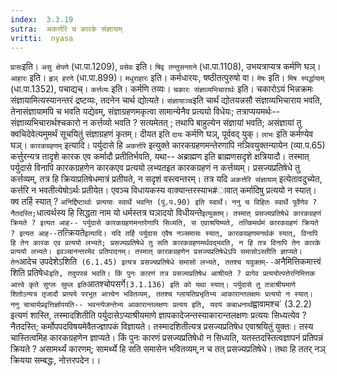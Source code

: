 ```yaml
---
index:  3.3.19
sutra:  अकर्त्तरि च कारके संज्ञायाम्
vritti:  nyasa
---
```


`प्रासः`इति। `असु क्षेपणे` (धा.पा.1209), `प्रसेवः` इति। `षिवृ तन्तुसन्ताने` (धा.पा.1108), उभयत्राप्यत्र कर्मणि घञ्। `आहारः` इति। `हृञ् हरणे` (धा.पा.899)। `मधुराहारः` इति। कर्मधारयः, षष्ठीतत्पुरुषो वा।
`मेषः` इति। `मिष स्पर्द्धायाम्` (धा.पा.1352), पचाद्यच्। `कर्त्तव्यः` इति। कर्मणि तव्यः।
`चकारः संज्ञाव्यभिचारार्थः` इति। चकारोऽयं भिन्नक्रमः संज्ञायामित्यस्यानन्तरं द्रष्टव्यः, तदनेन चार्थ द्योत्यते। `संज्ञायाञ्च`इति चार्थं द्योतयन्नसौ संज्ञाव्यभिचाराय भवति, तेनासंज्ञायामपि च भवति यद्येवम्, संज्ञाग्रहणमकृत्वा सामान्येनैव प्रत्ययो विधेयः; तत्राप्ययमर्थः-- संज्ञाव्यभिचारार्थश्चकारो न कर्त्तव्यो भवति ? सत्यमेतत् ; तथापि बाहुल्येन संज्ञायां भवति; असंज्ञायां तु क्वचिदेवेत्यमुमर्थं सूचयितुं संज्ञाग्रहणं कृतम्। दीयत इति `दायः` कर्मणि घञ्, पूर्ववद् युक्। `लाभः` इति कर्मण्येव घञ्। `कारकग्रहणम्` इत्यादि। पर्युदासे हि `अकर्त्तरि` इत्युक्ते कारकग्रहणमन्तेरणापि नञिवयुक्तन्यायेन (व्या.प.65) कर्त्तुरन्यत्र तादृशे कारक एव कर्मादौ प्रतीतिर्भवति, यथा-- अब्राह्मण इति ब्राह्मणसदृशे क्षत्रियादौ। तस्मात् पर्युदासे विनापि कारकग्रहणेन कारकएव प्रत्ययो लभ्यतइत कारकग्रहणं न कर्त्तव्यम्। प्रसज्यप्रतिषेधे तु कर्त्तव्यम्, तत्र हि क्रियाप्रतिषेधमात्रं प्रतीयते, न सदृशं वस्त्वन्तरम्। तत्र यदि `अकर्त्तरि संज्ञायाम्` इत्येतावदुच्येत, कर्त्तरि न भवतीत्येषोऽर्थः प्रतीयेत। एवञ्च विधायकस्य वाक्यान्तरस्याभ#ावात् कर्मादिषु प्रत्ययो न स्यात्। क्व तर्हि स्यात् ? `अनिर्द्दिष्टार्थाः प्रत्ययाः स्वार्थे भवन्ति (पुं.प.90) इति स्वार्थे। ननु च विहितः स्वार्थे पूर्वेणेव ? नैतदस्ति;`धात्वर्थस्य हि सिद्धता नाम यो धर्मस्तत्र घञादयो विधीयन्ते` इत्युक्तम्। तस्मात् प्रसज्यप्रतिषेधे कारकग्रहणं क्रियते ? इत्यत आह-- पर्युदासे कारकग्रहणमन्तरेणापि सिध्यति, स एवाश्रयिष्यते, तत्किमर्थमं कारकग्रहणं क्रियते ? इत्यत आह-- `तत्क्रियते` इत्यादि। यदि तर्हि पर्युदास एवैष नञ्समासः स्यात्, कारकग्रहणमनर्थकं स्यात्, विनापि हि तेन कारक एव प्रत्ययो लभ्यते; प्रसज्यप्रतिषेधे तु सति कारकग्रहणमर्थवद्भवति, न हि तत्र विनापि तेन कारके प्रत्ययो लभ्यते। इवञ्चानन्तरमेव प्रतिपादनम्। तस्मात् कारकग्रहणेन प्रसज्यप्रतिषेधेऽपि समासोऽस्तीति ज्ञाप्यते। तेन `आदेच उपदेशेऽशिति` (6.1.45) इत्यत्र प्रसज्यप्रतिषेधे समासो लभ्यते, ततश्च यदुक्तम्--`अनैमित्तिकमात्त्वं शिति प्रतिषेधः` इति, तदुपपन्नं भवति। किं पुनः कारणं तत्र प्रसज्यप्रतिषेध आश्रीयते ? प्रागेव प्रत्ययोत्पत्तेरनिमित्तक आत्त्वे कृते सुग्लः सुम्ल इति `आतश्चोपसर्गे` (3.1.136) इति को यथा स्यात्। पर्युदासे तु तत्राश्रीयमाणे शितोऽन्यत्र तृजादौ प्रत्यये परभूत आत्त्वेन भवितव्यम्, ततश्च ग्लायतिप्रभृतिभ्य आकारान्तलक्षमः प्रत्ययो न स्यात्। ननु चाचार्यप्रवृत्तिर्ज्ञापयति-- भवन्त्येजन्तेभ्य आकारान्तलक्षणः प्रत्यय इति, यदयं कबाधनार्थं `ह्वावामश्च` (3.2.2) इत्यणं शास्ति, तस्मादशितीति पर्युदासेऽप्याश्रीयमाणे ज्ञापकादेजन्तस्याकारान्तलक्षणः प्रत्ययः सिध्यत्येव ? नैतदस्ति; कर्मोपपदविषयमेवैतज्ज्ञापकं विज्ञायते। तस्मादशितीत्यत्र प्रसज्यप्रतिषेध एवाश्रयितुं युक्तः। तस्य चास्तित्वमिह कारकग्रहणेन ज्ञाप्यते। किं पुनः कारणं प्रसज्यप्रतिषेधो न सिध्यति, यतस्तदस्तित्वज्ञापनं प्रतिपन्नं क्रियते ? असामर्थ्यं कारणम्; सामर्थ्ये हि सति समासेन भवितव्यम्,न च तत् प्रसज्यप्रतिषेधे। तथा हि ततर् नञ् क्रियया सम्बद्धः, नोत्तरपदेन।।

